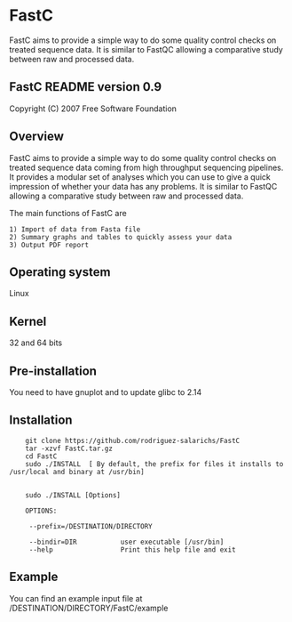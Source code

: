 # FastC
FastC aims to provide a simple way to do some quality control checks on treated sequence data. It is similar to FastQC allowing a comparative study between raw and processed data.


FastC README version 0.9
------------------------

Copyright (C) 2007 Free Software Foundation


Overview
--------

FastC aims to provide a simple way to do some quality control checks on treated sequence data coming from high throughput sequencing pipelines. It provides a modular set of analyses which you can use to give a quick impression of whether your data has any problems. It is similar to FastQC allowing a comparative study between raw and processed data.

The main functions of FastC are

    1) Import of data from Fasta file
    2) Summary graphs and tables to quickly assess your data
    3) Output PDF report


Operating system
----------------
Linux


Kernel
------
32 and 64 bits


Pre-installation
----------------

You need to have gnuplot and to update glibc to 2.14


Installation
------------
        git clone https://github.com/rodriguez-salarichs/FastC
        tar -xzvf FastC.tar.gz
        cd FastC
        sudo ./INSTALL  [ By default, the prefix for files it installs to /usr/local and binary at /usr/bin]
        
        
        sudo ./INSTALL [Options]

        OPTIONS:

         --prefix=/DESTINATION/DIRECTORY

         --bindir=DIR           user executable [/usr/bin]
         --help                 Print this help file and exit


Example
-------

You can find an example input file at /DESTINATION/DIRECTORY/FastC/example
